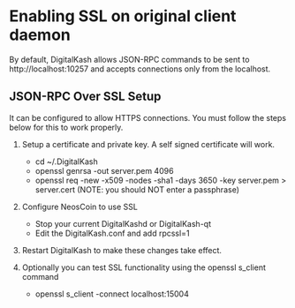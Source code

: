 Enabling SSL on original client daemon
======================================
By default, DigitalKash allows JSON-RPC commands to be sent to http://localhost:10257
and accepts connections only from the localhost.

JSON-RPC Over SSL Setup
-----------------------
It can be configured to allow HTTPS connections.  You must follow the steps below
for this to work properly.

1. Setup a certificate and private key.  A self signed certificate will work.
    * cd ~/.DigitalKash
    * openssl genrsa -out server.pem 4096
    * openssl req -new -x509 -nodes -sha1 -days 3650 -key server.pem > server.cert
    (NOTE: you should NOT enter a passphrase)

2. Configure NeosCoin to use SSL
    * Stop your current DigitalKashd or DigitalKash-qt
    * Edit the DigitalKash.conf and add
      rpcssl=1

3. Restart DigitalKash to make these changes take effect.

4. Optionally you can test SSL functionality using the openssl s_client command
    * openssl s_client -connect localhost:15004
